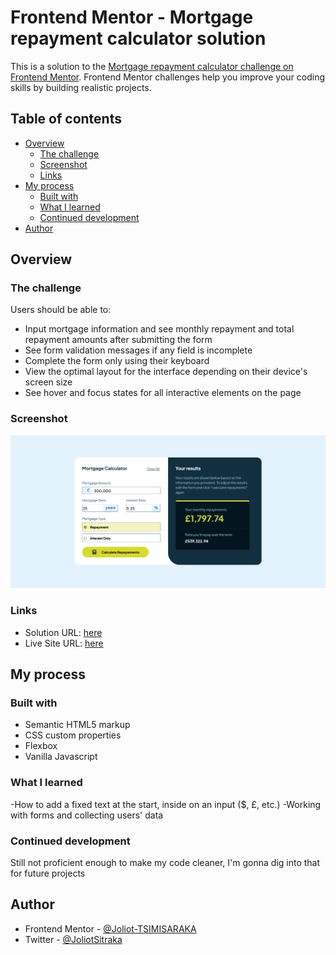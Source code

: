 # Frontend Mentor - Mortgage repayment calculator solution

This is a solution to the [Mortgage repayment calculator challenge on Frontend Mentor](https://www.frontendmentor.io/challenges/mortgage-repayment-calculator-Galx1LXK73). Frontend Mentor challenges help you improve your coding skills by building realistic projects.

## Table of contents

-   [Overview](#overview)
    -   [The challenge](#the-challenge)
    -   [Screenshot](#screenshot)
    -   [Links](#links)
-   [My process](#my-process)
    -   [Built with](#built-with)
    -   [What I learned](#what-i-learned)
    -   [Continued development](#continued-development)
-   [Author](#author)

## Overview

### The challenge

Users should be able to:

-   Input mortgage information and see monthly repayment and total repayment amounts after submitting the form
-   See form validation messages if any field is incomplete
-   Complete the form only using their keyboard
-   View the optimal layout for the interface depending on their device's screen size
-   See hover and focus states for all interactive elements on the page

### Screenshot

![](screenshot.png)

### Links

-   Solution URL: [here](https://www.frontendmentor.io/solutions/vanilla-javascript-mortgage-calculator-brET6Skci_)
-   Live Site URL: [here](https://mortgage-calculator-eta-one.vercel.app/)

## My process

### Built with

-   Semantic HTML5 markup
-   CSS custom properties
-   Flexbox
-   Vanilla Javascript

### What I learned

-How to add a fixed text at the start, inside on an input ($, £, etc.)
-Working with forms and collecting users' data

### Continued development

Still not proficient enough to make my code cleaner, I'm gonna dig into that for future projects

## Author

-   Frontend Mentor - [@Joliot-TSIMISARAKA](https://www.frontendmentor.io/profile/Joliot-TSIMISARAKA)
-   Twitter - [@JoliotSitraka](https://x.com/JoliotSitraka)
